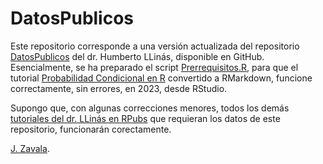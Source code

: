 # DatosPublicos

Este repositorio corresponde a una versión actualizada del repositorio [DatosPublicos](https://github.com/hllinas/DatosPublicos) del dr. Humberto LLinás, disponible en GitHub. Esencialmente, se ha preparado el script [Prerrequisitos.R](https://github.com/jzavalar/DatosPublicos/blob/main/prerrequisitos.R), para que el tutorial [Probabilidad Condicional en R](https://rpubs.com/hllinas/R_Prob_Condicional) convertido a RMarkdown, funcione correctamente, sin errores, en 2023, desde RStudio. 

Supongo que, con algunas correcciones menores, todos los demás [tutoriales del dr. LLinás en RPubs](https://rpubs.com/hllinas/) que requieran los datos de este repositorio, funcionarán corectamente.

[J. Zavala](https://t.me/jzavalar).


